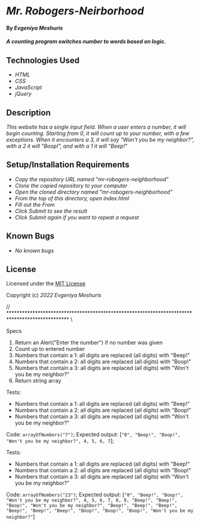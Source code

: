 # _Mr. Robogers-Neirborhood_

#### By _**Evgeniya Meshuris**_

#### _A counting program switches number to words based on logic._

## Technologies Used

* _HTML_
* _CSS_
* _JavaScript_
* _jQuery_

## Description

_This website has a single input field. When a user enters a number, it will begin counting. Starting from 0, it will count up to your number, with a few exceptions. When it encounters a 3, it will say "Won't you be my neighbor?", with a 2 it will "Boop!", and with a 1 it will "Beep!"_

## Setup/Installation Requirements

* _Copy the repository URL named "mr-robogers-neighborhood"_
* _Clone the copied repository to your computer_
* _Open the cloned directory named "mr-robogers-neighborhood"_
* _From the top of this directory, open index.html_
* _Fill out the From_
* _Click Submit to see the result_
* _Click Submit again if you want to repeat a request_

## Known Bugs

* _No known bugs_

## License

Licensed under the [MIT License](LICENSE)

Copyright (c) _2022_ _Evgeniya Meshuris_

// *********************************************************************************************** \\

Specs

1. Return an Alert("Enter the number") if no number was given
1. Count up to entered number
1. Numbers that contain a 1: all digits are replaced (all digits) with "Beep!"
1. Numbers that contain a 2: all digits are replaced (all digits) with "Boop!"
1. Numbers that contain a 3: all digits are replaced (all digits) with "Won't you be my neighbor?"
1. Return string array

Tests: 

* Numbers that contain a 1: all digits are replaced (all digits) with "Beep!"
* Numbers that contain a 2: all digits are replaced (all digits) with "Boop!"
* Numbers that contain a 3: all digits are replaced (all digits) with "Won't you be my neighbor?"

Code: `arrayOfNumbers("7")`; 
Expected output: [`"0", "Beep!", "Boop!", "Won't you be my neighbor?", 4, 5, 6, 7`];

Tests: 

  * Numbers that contain a 1: all digits are replaced (all digits) with "Beep!"
  * Numbers that contain a 2: all digits are replaced (all digits) with "Boop!"
  * Numbers that contain a 3: all digits are replaced (all digits) with "Won't you be my neighbor?"

Code: `arrayOfNumbers("23")`; 
Expected output: [`"0", "Beep!", "Boop!", "Won't you be my neighbor?", 4, 5, 6, 7, 8, 9, "Beep!", "Beep!", "Boop!", "Won't you be my neighbor?", "Beep!", "Beep!", "Beep!", "Beep!", "Beep!", "Beep!", "Boop!", "Boop!", "Boop!", "Won't you be my neighbor?"`]
